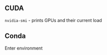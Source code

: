 ## CUDA

`nvidia-smi` - prints GPUs and their current load

## Conda

Enter environment
<!--stackedit_data:
eyJoaXN0b3J5IjpbODI3NTMxMjI4XX0=
-->
